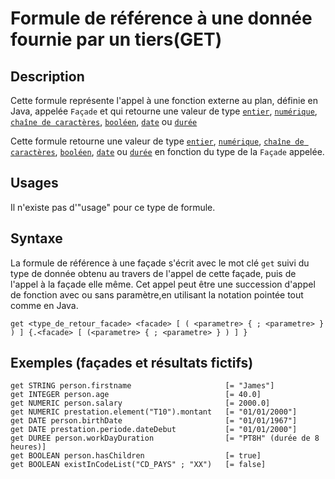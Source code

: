 # Formule de référence à une donnée fournie par un tiers(GET)

## Description

Cette formule représente l'appel à une fonction externe au plan, définie en Java, appelée `Façade` et qui retourne une valeur de type [`entier`][valeur-de-retour], [`numérique`][valeur-de-retour], [`chaîne de caractères`][valeur-de-retour], [`booléen`][valeur-de-retour], [`date`][valeur-de-retour] ou [`durée`][valeur-de-retour]

Cette formule retourne une valeur de type [`entier`][valeur-de-retour], [`numérique`][valeur-de-retour], [`chaîne de caractères`][valeur-de-retour], [`booléen`][valeur-de-retour], [`date`][valeur-de-retour] ou [`durée`][valeur-de-retour] en fonction du type de la `Façade` appelée.

## Usages

Il n'existe pas d'"usage" pour ce type de formule.

## Syntaxe

La formule de référence à une façade s'écrit avec le mot clé `get` suivi du type de donnée obtenu au travers de l'appel de cette façade, puis de l'appel à la façade elle même. Cet appel peut être une succession d'appel de fonction avec ou sans paramètre,en utilisant la notation pointée tout comme en Java.

    get <type_de_retour_facade> <facade> [ ( <parametre> { ; <parametre> } ) ] {.<facade> [ (<parametre> { ; <parametre> } ) ] }

## Exemples (façades et résultats fictifs)

    get STRING person.firstname                     [= "James"]
    get INTEGER person.age                          [= 40.0]
    get NUMERIC person.salary                       [= 2000.0]
    get NUMERIC prestation.element("T10").montant   [= "01/01/2000"]
    get DATE person.birthDate                       [= "01/01/1967"]
    get DATE prestation.periode.dateDebut           [= "01/01/2000"]
    get DUREE person.workDayDuration                [= "PT8H" (durée de 8 heures)]
    get BOOLEAN person.hasChildren                  [= true]
    get BOOLEAN existInCodeList("CD_PAYS" ; "XX")   [= false]


[valeur-de-retour]: ../lexique.md#valeur-de-retour